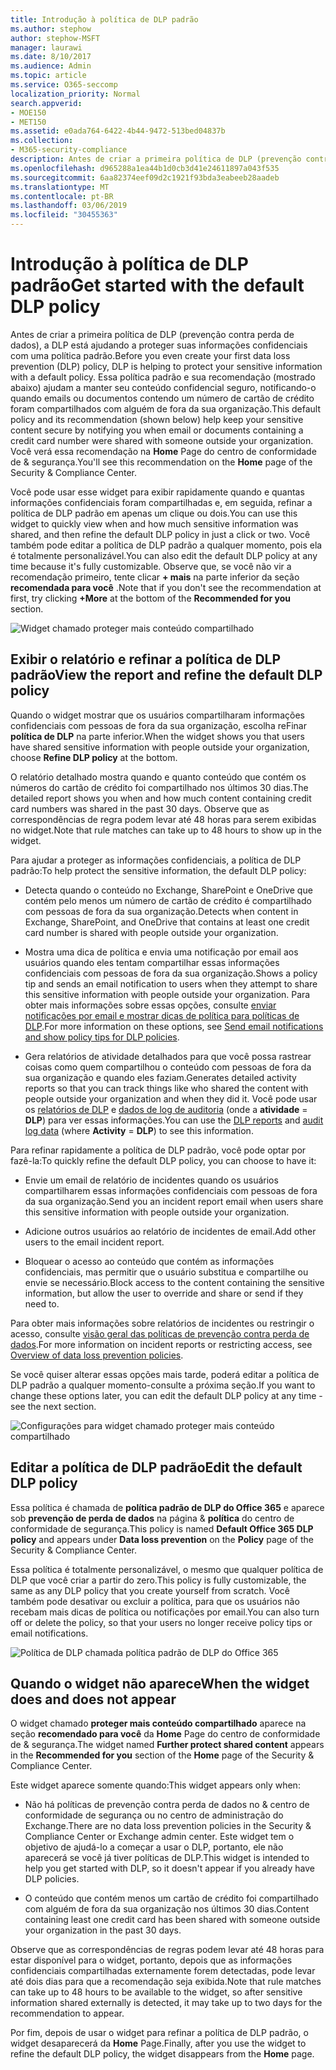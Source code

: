 ```yaml
---
title: Introdução à política de DLP padrão
ms.author: stephow
author: stephow-MSFT
manager: laurawi
ms.date: 8/10/2017
ms.audience: Admin
ms.topic: article
ms.service: O365-seccomp
localization_priority: Normal
search.appverid:
- MOE150
- MET150
ms.assetid: e0ada764-6422-4b44-9472-513bed04837b
ms.collection:
- M365-security-compliance
description: Antes de criar a primeira política de DLP (prevenção contra perda de dados), a DLP está ajudando a proteger suas informações confidenciais com uma política padrão. Essa política padrão e sua recomendação (mostrado abaixo) ajudam a manter seu conteúdo confidencial seguro, notificando-o quando emails ou documentos contendo um número de cartão de crédito foram compartilhados com alguém de fora da sua organização.
ms.openlocfilehash: d965288a1ea44b1d0cb3d41e24611897a043f535
ms.sourcegitcommit: 6aa82374eef09d2c1921f93bda3eabeeb28aadeb
ms.translationtype: MT
ms.contentlocale: pt-BR
ms.lasthandoff: 03/06/2019
ms.locfileid: "30455363"
---
```

# <a name="get-started-with-the-default-dlp-policy"></a><span data-ttu-id="64857-104">Introdução à política de DLP padrão</span><span class="sxs-lookup"><span data-stu-id="64857-104">Get started with the default DLP policy</span></span>

<span data-ttu-id="64857-105">Antes de criar a primeira política de DLP (prevenção contra perda de dados), a DLP está ajudando a proteger suas informações confidenciais com uma política padrão.</span><span class="sxs-lookup"><span data-stu-id="64857-105">Before you even create your first data loss prevention (DLP) policy, DLP is helping to protect your sensitive information with a default policy.</span></span> <span data-ttu-id="64857-106">Essa política padrão e sua recomendação (mostrado abaixo) ajudam a manter seu conteúdo confidencial seguro, notificando-o quando emails ou documentos contendo um número de cartão de crédito foram compartilhados com alguém de fora da sua organização.</span><span class="sxs-lookup"><span data-stu-id="64857-106">This default policy and its recommendation (shown below) help keep your sensitive content secure by notifying you when email or documents containing a credit card number were shared with someone outside your organization.</span></span> <span data-ttu-id="64857-107">Você verá essa recomendação na **Home** Page do centro de conformidade de &amp; segurança.</span><span class="sxs-lookup"><span data-stu-id="64857-107">You'll see this recommendation on the **Home** page of the Security &amp; Compliance Center.</span></span> 
  
<span data-ttu-id="64857-108">Você pode usar esse widget para exibir rapidamente quando e quantas informações confidenciais foram compartilhadas e, em seguida, refinar a política de DLP padrão em apenas um clique ou dois.</span><span class="sxs-lookup"><span data-stu-id="64857-108">You can use this widget to quickly view when and how much sensitive information was shared, and then refine the default DLP policy in just a click or two.</span></span> <span data-ttu-id="64857-109">Você também pode editar a política de DLP padrão a qualquer momento, pois ela é totalmente personalizável.</span><span class="sxs-lookup"><span data-stu-id="64857-109">You can also edit the default DLP policy at any time because it's fully customizable.</span></span> <span data-ttu-id="64857-110">Observe que, se você não vir a recomendação primeiro, tente clicar **+ mais** na parte inferior da seção **recomendada para você** .</span><span class="sxs-lookup"><span data-stu-id="64857-110">Note that if you don't see the recommendation at first, try clicking **+More** at the bottom of the **Recommended for you** section.</span></span> 
  
![Widget chamado proteger mais conteúdo compartilhado](media/2bae6dbc-cc92-4f35-b54c-c36e60226b5b.png)
  
## <a name="view-the-report-and-refine-the-default-dlp-policy"></a><span data-ttu-id="64857-112">Exibir o relatório e refinar a política de DLP padrão</span><span class="sxs-lookup"><span data-stu-id="64857-112">View the report and refine the default DLP policy</span></span>

<span data-ttu-id="64857-113">Quando o widget mostrar que os usuários compartilharam informações confidenciais com pessoas de fora da sua organização, escolha reFinar **política de DLP** na parte inferior.</span><span class="sxs-lookup"><span data-stu-id="64857-113">When the widget shows you that users have shared sensitive information with people outside your organization, choose **Refine DLP policy** at the bottom.</span></span> 
  
<span data-ttu-id="64857-114">O relatório detalhado mostra quando e quanto conteúdo que contém os números do cartão de crédito foi compartilhado nos últimos 30 dias.</span><span class="sxs-lookup"><span data-stu-id="64857-114">The detailed report shows you when and how much content containing credit card numbers was shared in the past 30 days.</span></span> <span data-ttu-id="64857-115">Observe que as correspondências de regra podem levar até 48 horas para serem exibidas no widget.</span><span class="sxs-lookup"><span data-stu-id="64857-115">Note that rule matches can take up to 48 hours to show up in the widget.</span></span>
  
<span data-ttu-id="64857-116">Para ajudar a proteger as informações confidenciais, a política de DLP padrão:</span><span class="sxs-lookup"><span data-stu-id="64857-116">To help protect the sensitive information, the default DLP policy:</span></span>
  
- <span data-ttu-id="64857-117">Detecta quando o conteúdo no Exchange, SharePoint e OneDrive que contém pelo menos um número de cartão de crédito é compartilhado com pessoas de fora da sua organização.</span><span class="sxs-lookup"><span data-stu-id="64857-117">Detects when content in Exchange, SharePoint, and OneDrive that contains at least one credit card number is shared with people outside your organization.</span></span>
    
- <span data-ttu-id="64857-118">Mostra uma dica de política e envia uma notificação por email aos usuários quando eles tentam compartilhar essas informações confidenciais com pessoas de fora da sua organização.</span><span class="sxs-lookup"><span data-stu-id="64857-118">Shows a policy tip and sends an email notification to users when they attempt to share this sensitive information with people outside your organization.</span></span> <span data-ttu-id="64857-119">Para obter mais informações sobre essas opções, consulte [enviar notificações por email e mostrar dicas de política para políticas de DLP](use-notifications-and-policy-tips.md).</span><span class="sxs-lookup"><span data-stu-id="64857-119">For more information on these options, see [Send email notifications and show policy tips for DLP policies](use-notifications-and-policy-tips.md).</span></span>
    
- <span data-ttu-id="64857-120">Gera relatórios de atividade detalhados para que você possa rastrear coisas como quem compartilhou o conteúdo com pessoas de fora da sua organização e quando eles faziam.</span><span class="sxs-lookup"><span data-stu-id="64857-120">Generates detailed activity reports so that you can track things like who shared the content with people outside your organization and when they did it.</span></span> <span data-ttu-id="64857-121">Você pode usar os [relatórios de DLP](view-the-dlp-reports.md) e [dados de log de auditoria](search-the-audit-log-in-security-and-compliance.md) (onde a **atividade** = **DLP**) para ver essas informações.</span><span class="sxs-lookup"><span data-stu-id="64857-121">You can use the [DLP reports](view-the-dlp-reports.md) and [audit log data](search-the-audit-log-in-security-and-compliance.md) (where **Activity** = **DLP**) to see this information.</span></span>
    
<span data-ttu-id="64857-122">Para refinar rapidamente a política de DLP padrão, você pode optar por fazê-la:</span><span class="sxs-lookup"><span data-stu-id="64857-122">To quickly refine the default DLP policy, you can choose to have it:</span></span>
  
- <span data-ttu-id="64857-123">Envie um email de relatório de incidentes quando os usuários compartilharem essas informações confidenciais com pessoas de fora da sua organização.</span><span class="sxs-lookup"><span data-stu-id="64857-123">Send you an incident report email when users share this sensitive information with people outside your organization.</span></span>
    
- <span data-ttu-id="64857-124">Adicione outros usuários ao relatório de incidentes de email.</span><span class="sxs-lookup"><span data-stu-id="64857-124">Add other users to the email incident report.</span></span>
    
- <span data-ttu-id="64857-125">Bloquear o acesso ao conteúdo que contém as informações confidenciais, mas permitir que o usuário substitua e compartilhe ou envie se necessário.</span><span class="sxs-lookup"><span data-stu-id="64857-125">Block access to the content containing the sensitive information, but allow the user to override and share or send if they need to.</span></span>
    
<span data-ttu-id="64857-126">Para obter mais informações sobre relatórios de incidentes ou restringir o acesso, consulte [visão geral das políticas de prevenção contra perda de dados](data-loss-prevention-policies.md).</span><span class="sxs-lookup"><span data-stu-id="64857-126">For more information on incident reports or restricting access, see [Overview of data loss prevention policies](data-loss-prevention-policies.md).</span></span>
  
<span data-ttu-id="64857-127">Se você quiser alterar essas opções mais tarde, poderá editar a política de DLP padrão a qualquer momento-consulte a próxima seção.</span><span class="sxs-lookup"><span data-stu-id="64857-127">If you want to change these options later, you can edit the default DLP policy at any time - see the next section.</span></span>
  
![Configurações para widget chamado proteger mais conteúdo compartilhado](media/dad30a84-2715-4c0a-a5c5-44d85492363e.png)
  
## <a name="edit-the-default-dlp-policy"></a><span data-ttu-id="64857-129">Editar a política de DLP padrão</span><span class="sxs-lookup"><span data-stu-id="64857-129">Edit the default DLP policy</span></span>

<span data-ttu-id="64857-130">Essa política é chamada de **política padrão de DLP do Office 365** e aparece sob **prevenção de perda de dados** na página &amp; **política** do centro de conformidade de segurança.</span><span class="sxs-lookup"><span data-stu-id="64857-130">This policy is named **Default Office 365 DLP policy** and appears under **Data loss prevention** on the **Policy** page of the Security &amp; Compliance Center.</span></span> 
  
<span data-ttu-id="64857-131">Essa política é totalmente personalizável, o mesmo que qualquer política de DLP que você criar a partir do zero.</span><span class="sxs-lookup"><span data-stu-id="64857-131">This policy is fully customizable, the same as any DLP policy that you create yourself from scratch.</span></span> <span data-ttu-id="64857-132">Você também pode desativar ou excluir a política, para que os usuários não recebam mais dicas de política ou notificações por email.</span><span class="sxs-lookup"><span data-stu-id="64857-132">You can also turn off or delete the policy, so that your users no longer receive policy tips or email notifications.</span></span>
  
![Política de DLP chamada política padrão de DLP do Office 365](media/260731e8-4d57-4c98-abec-07b052ec48d5.png)
  
## <a name="when-the-widget-does-and-does-not-appear"></a><span data-ttu-id="64857-134">Quando o widget não aparece</span><span class="sxs-lookup"><span data-stu-id="64857-134">When the widget does and does not appear</span></span>

<span data-ttu-id="64857-135">O widget chamado **proteger mais conteúdo compartilhado** aparece na seção **recomendado para você** da **Home** Page do centro de conformidade de &amp; segurança.</span><span class="sxs-lookup"><span data-stu-id="64857-135">The widget named **Further protect shared content** appears in the **Recommended for you** section of the **Home** page of the Security &amp; Compliance Center.</span></span> 
  
<span data-ttu-id="64857-136">Este widget aparece somente quando:</span><span class="sxs-lookup"><span data-stu-id="64857-136">This widget appears only when:</span></span>
  
- <span data-ttu-id="64857-137">Não há políticas de prevenção contra perda de dados no &amp; centro de conformidade de segurança ou no centro de administração do Exchange.</span><span class="sxs-lookup"><span data-stu-id="64857-137">There are no data loss prevention policies in the Security &amp; Compliance Center or Exchange admin center.</span></span> <span data-ttu-id="64857-138">Este widget tem o objetivo de ajudá-lo a começar a usar o DLP, portanto, ele não aparecerá se você já tiver políticas de DLP.</span><span class="sxs-lookup"><span data-stu-id="64857-138">This widget is intended to help you get started with DLP, so it doesn't appear if you already have DLP policies.</span></span>
    
- <span data-ttu-id="64857-139">O conteúdo que contém menos um cartão de crédito foi compartilhado com alguém de fora da sua organização nos últimos 30 dias.</span><span class="sxs-lookup"><span data-stu-id="64857-139">Content containing least one credit card has been shared with someone outside your organization in the past 30 days.</span></span>
    
<span data-ttu-id="64857-140">Observe que as correspondências de regras podem levar até 48 horas para estar disponível para o widget, portanto, depois que as informações confidenciais compartilhadas externamente forem detectadas, pode levar até dois dias para que a recomendação seja exibida.</span><span class="sxs-lookup"><span data-stu-id="64857-140">Note that rule matches can take up to 48 hours to be available to the widget, so after sensitive information shared externally is detected, it may take up to two days for the recommendation to appear.</span></span>
  
<span data-ttu-id="64857-141">Por fim, depois de usar o widget para refinar a política de DLP padrão, o widget desaparecerá da **Home** Page.</span><span class="sxs-lookup"><span data-stu-id="64857-141">Finally, after you use the widget to refine the default DLP policy, the widget disappears from the **Home** page.</span></span> 
  

